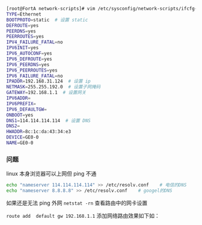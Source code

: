 ```sh
[root@FortA network-scripts]# vim /etc/sysconfig/network-scripts/ifcfg-ens32  # 修改网卡配置信息
TYPE=Ethernet
BOOTPROTO=static  # 设置 static
DEFROUTE=yes
PEERDNS=yes
PEERROUTES=yes
IPV4_FAILURE_FATAL=no
IPV6INIT=yes
IPV6_AUTOCONF=yes
IPV6_DEFROUTE=yes
IPV6_PEERDNS=yes
IPV6_PEERROUTES=yes
IPV6_FAILURE_FATAL=no
IPADDR=192.168.31.124  # 设置 ip
NETMASK=255.255.192.0  # 设置子网掩码
GATEWAY=192.168.1.1  # 设置网关
IPV6ADDR=
IPV6PREFIX=
IPV6_DEFAULTGW=
ONBOOT=yes
DNS1=114.114.114.114  # 设置 DNS
DNS2=
HWADDR=8c:1c:da:43:34:e3
DEVICE=GE0-0
NAME=GE0-0
```

### 问题

linux 本身浏览器可以上网但 ping 不通

```sh
echo "nameserver 114.114.114.114" >> /etc/resolv.conf    # 电信的DNS
echo "nameserver 8.8.8.8" >> /etc/resolv.conf    # googel的DNS
```

如果还是无法 ping 外网 `netstat -rn` 查看路由中的网卡设置

`route add  default gw 192.168.1.1` 添加网络路由效果如下如：
